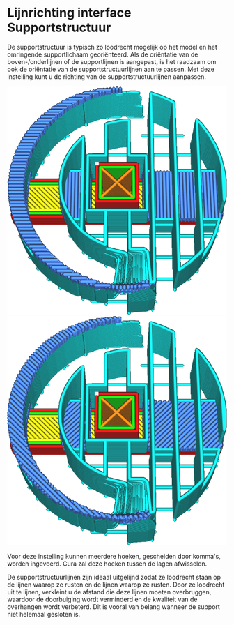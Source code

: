 Lijnrichting interface Supportstructuur
====
De supportstructuur is typisch zo loodrecht mogelijk op het model en het omringende supportlichaam georiënteerd. Als de oriëntatie van de boven-/onderlijnen of de supportlijnen is aangepast, is het raadzaam om ook de oriëntatie van de supportstructuurlijnen aan te passen. Met deze instelling kunt u de richting van de supportstructuurlijnen aanpassen.

<!--screenshot {
"image_path": "support_interface_angles_0.png",
"modellen": [
    {
        "script": "plug.scad",
        "transformatie": ["schaal(0.5)"]
    }
],
"camerapositie": [0, 36, 92],
"instellingen": {
    "support_enable": waar,
    "support_interface_enable": waar,
    "support_interface_pattern": "lijnen",
    "support_interface_angles": [0, 90]
},
"laag": 118,
"kleuren": 128
}-->
<!--screenshot {
"image_path": "support_interface_angles_45.png",
"modellen": [
    {
        "script": "plug.scad",
        "transformatie": ["schaal(0.5)"]
    }
],
"camerapositie": [0, 36, 92],
"instellingen": {
    "support_enable": waar,
    "support_interface_enable": waar,
    "support_interface_pattern": "lijnen",
    "support_interface_angles": [45, 135]
},
"laag": 118,
"kleuren": 128
}-->
![Hoeken op 0° en 90°](../../../articles/images/support_interface_angles_0.png)
![Gehoekt op 45° en 135°](../../../articles/images/support_interface_angles_45.png)

Voor deze instelling kunnen meerdere hoeken, gescheiden door komma's, worden ingevoerd. Cura zal deze hoeken tussen de lagen afwisselen.

De supportstructuurlijnen zijn ideaal uitgelijnd zodat ze loodrecht staan op de lijnen waarop ze rusten en de lijnen waarop ze rusten. Door ze loodrecht uit te lijnen, verkleint u de afstand die deze lijnen moeten overbruggen, waardoor de doorbuiging wordt verminderd en de kwaliteit van de overhangen wordt verbeterd. Dit is vooral van belang wanneer de support niet helemaal gesloten is.
